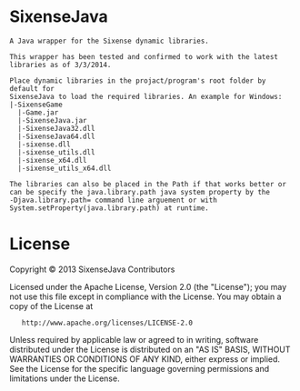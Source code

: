 SixenseJava
============

	A Java wrapper for the Sixense dynamic libraries.
    
    This wrapper has been tested and confirmed to work with the latest
    libraries as of 3/3/2014.
    
    Place dynamic libraries in the projact/program's root folder by default for
    SixenseJava to load the required libraries. An example for Windows:
    |-SixenseGame
      |-Game.jar
      |-SixenseJava.jar
      |-SixenseJava32.dll
      |-SixenseJava64.dll
      |-sixense.dll
      |-sixense_utils.dll
      |-sixense_x64.dll
      |-sixense_utils_x64.dll
    
    The libraries can also be placed in the Path if that works better or
    can be specify the java.library.path java system property by the
    -Djava.library.path= command line arguement or with
    System.setProperty(java.library.path) at runtime.

License
============

   Copyright © 2013 SixenseJava Contributors

   Licensed under the Apache License, Version 2.0 (the "License");
   you may not use this file except in compliance with the License.
   You may obtain a copy of the License at

       http://www.apache.org/licenses/LICENSE-2.0

   Unless required by applicable law or agreed to in writing, software
   distributed under the License is distributed on an "AS IS" BASIS,
   WITHOUT WARRANTIES OR CONDITIONS OF ANY KIND, either express or implied.
   See the License for the specific language governing permissions and
   limitations under the License.